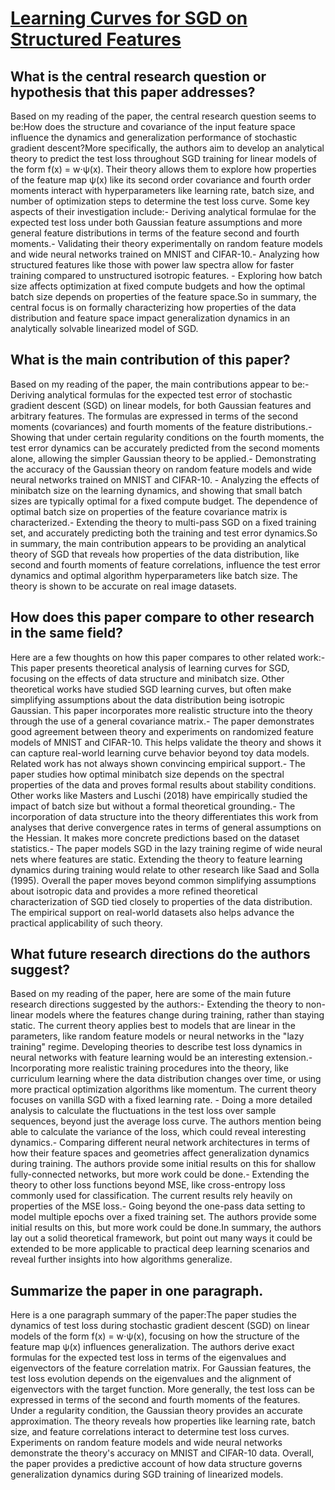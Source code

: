# [Learning Curves for SGD on Structured Features](https://arxiv.org/abs/2106.02713)

## What is the central research question or hypothesis that this paper addresses?

Based on my reading of the paper, the central research question seems to be:How does the structure and covariance of the input feature space influence the dynamics and generalization performance of stochastic gradient descent?More specifically, the authors aim to develop an analytical theory to predict the test loss throughout SGD training for linear models of the form f(x) = w⋅ψ(x). Their theory allows them to explore how properties of the feature map ψ(x) like its second order covariance and fourth order moments interact with hyperparameters like learning rate, batch size, and number of optimization steps to determine the test loss curve. Some key aspects of their investigation include:- Deriving analytical formulae for the expected test loss under both Gaussian feature assumptions and more general feature distributions in terms of the feature second and fourth moments.- Validating their theory experimentally on random feature models and wide neural networks trained on MNIST and CIFAR-10.- Analyzing how structured features like those with power law spectra allow for faster training compared to unstructured isotropic features. - Exploring how batch size affects optimization at fixed compute budgets and how the optimal batch size depends on properties of the feature space.So in summary, the central focus is on formally characterizing how properties of the data distribution and feature space impact generalization dynamics in an analytically solvable linearized model of SGD.


## What is the main contribution of this paper?

Based on my reading of the paper, the main contributions appear to be:- Deriving analytical formulas for the expected test error of stochastic gradient descent (SGD) on linear models, for both Gaussian features and arbitrary features. The formulas are expressed in terms of the second moments (covariances) and fourth moments of the feature distributions.- Showing that under certain regularity conditions on the fourth moments, the test error dynamics can be accurately predicted from the second moments alone, allowing the simpler Gaussian theory to be applied.- Demonstrating the accuracy of the Gaussian theory on random feature models and wide neural networks trained on MNIST and CIFAR-10. - Analyzing the effects of minibatch size on the learning dynamics, and showing that small batch sizes are typically optimal for a fixed compute budget. The dependence of optimal batch size on properties of the feature covariance matrix is characterized.- Extending the theory to multi-pass SGD on a fixed training set, and accurately predicting both the training and test error dynamics.So in summary, the main contribution appears to be providing an analytical theory of SGD that reveals how properties of the data distribution, like second and fourth moments of feature correlations, influence the test error dynamics and optimal algorithm hyperparameters like batch size. The theory is shown to be accurate on real image datasets.


## How does this paper compare to other research in the same field?

Here are a few thoughts on how this paper compares to other related work:- This paper presents theoretical analysis of learning curves for SGD, focusing on the effects of data structure and minibatch size. Other theoretical works have studied SGD learning curves, but often make simplifying assumptions about the data distribution being isotropic Gaussian. This paper incorporates more realistic structure into the theory through the use of a general covariance matrix.- The paper demonstrates good agreement between theory and experiments on randomized feature models of MNIST and CIFAR-10. This helps validate the theory and shows it can capture real-world learning curve behavior beyond toy data models. Related work has not always shown convincing empirical support.- The paper studies how optimal minibatch size depends on the spectral properties of the data and proves formal results about stability conditions. Other works like Masters and Luschi (2018) have empirically studied the impact of batch size but without a formal theoretical grounding.- The incorporation of data structure into the theory differentiates this work from analyses that derive convergence rates in terms of general assumptions on the Hessian. It makes more concrete predictions based on the dataset statistics.- The paper models SGD in the lazy training regime of wide neural nets where features are static. Extending the theory to feature learning dynamics during training would relate to other research like Saad and Solla (1995). Overall the paper moves beyond common simplifying assumptions about isotropic data and provides a more refined theoretical characterization of SGD tied closely to properties of the data distribution. The empirical support on real-world datasets also helps advance the practical applicability of such theory.


## What future research directions do the authors suggest?

Based on my reading of the paper, here are some of the main future research directions suggested by the authors:- Extending the theory to non-linear models where the features change during training, rather than staying static. The current theory applies best to models that are linear in the parameters, like random feature models or neural networks in the "lazy training" regime. Developing theories to describe test loss dynamics in neural networks with feature learning would be an interesting extension.- Incorporating more realistic training procedures into the theory, like curriculum learning where the data distribution changes over time, or using more practical optimization algorithms like momentum. The current theory focuses on vanilla SGD with a fixed learning rate. - Doing a more detailed analysis to calculate the fluctuations in the test loss over sample sequences, beyond just the average loss curve. The authors mention being able to calculate the variance of the loss, which could reveal interesting dynamics.- Comparing different neural network architectures in terms of how their feature spaces and geometries affect generalization dynamics during training. The authors provide some initial results on this for shallow fully-connected networks, but more work could be done.- Extending the theory to other loss functions beyond MSE, like cross-entropy loss commonly used for classification. The current results rely heavily on properties of the MSE loss.- Going beyond the one-pass data setting to model multiple epochs over a fixed training set. The authors provide some initial results on this, but more work could be done.In summary, the authors lay out a solid theoretical framework, but point out many ways it could be extended to be more applicable to practical deep learning scenarios and reveal further insights into how algorithms generalize.


## Summarize the paper in one paragraph.

Here is a one paragraph summary of the paper:The paper studies the dynamics of test loss during stochastic gradient descent (SGD) on linear models of the form f(x) = w⋅ψ(x), focusing on how the structure of the feature map ψ(x) influences generalization. The authors derive exact formulas for the expected test loss in terms of the eigenvalues and eigenvectors of the feature correlation matrix. For Gaussian features, the test loss evolution depends on the eigenvalues and the alignment of eigenvectors with the target function. More generally, the test loss can be expressed in terms of the second and fourth moments of the features. Under a regularity condition, the Gaussian theory provides an accurate approximation. The theory reveals how properties like learning rate, batch size, and feature correlations interact to determine test loss curves. Experiments on random feature models and wide neural networks demonstrate the theory's accuracy on MNIST and CIFAR-10 data. Overall, the paper provides a predictive account of how data structure governs generalization dynamics during SGD training of linearized models.
